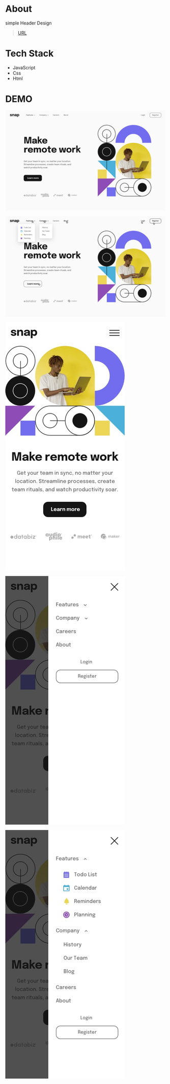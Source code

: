 # About

simple Header Design

> [URL](https://sohila-hashem.github.io/Header_Design/)

# Tech Stack

-   JavaScript
-   Css
-   Html

# DEMO

![desktop design](./design/desktop-design.jpg)

![desktop active states for the navbar](./design/active-states.jpg)

![mobile design](./design/mobile-design.jpg)

![mobile menu collapsed state design](./design/mobile-menu-collapsed.jpg)

![mobile menu expanded state design](./design/mobile-menu-expanded.jpg)

